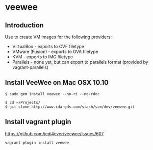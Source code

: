 # veewee

## Introduction
Use to create VM images for the following providers:
* VirtualBox - exports to OVF filetype
* VMware (Fusion) - exports to OVA filetype
* KVM - exports to IMG filetype
* Parallels - none yet, but can export to parallels format (provided by vagrant-parallels)

## Install VeeWee on Mac OSX 10.10
```
$ sudo gem install veewee --no-ri --no-rdoc
```
```
$ cd ~/Projects/
$ git clone http://www.ida-gds.com/stash/scm/dev/veewee.git
```

## Install vagrant plugin
https://github.com/jedi4ever/veewee/issues/607
```
vagrant plugin install veewee
```
